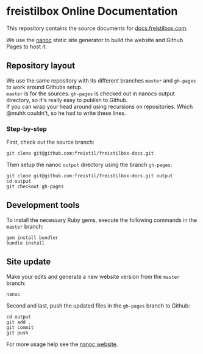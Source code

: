 # freistilbox Online Documentation

This repository contains the source documents for [docs.freistilbox.com](http://docs.freistilbox.com).

We use the [nanoc](http://nanoc.ws/) static site generator to build the website and Github Pages to host it.


## Repository layout

We use the same repository with its different branches `master` and
`gh-pages` to work around Githubs setup.  
`master` is for the sources. `gh-pages` is checked out in nanocs
output directory, so it's really easy to publish to Github.  
If you can wrap your head around using recursions on repositories. Which
@muhh couldn't, so he had to write these lines.

### Step-by-step 

First, check out the source branch:

    git clone git@github.com:freistil/freistilbox-docs.git

Then setup the nanoc `output` directory using the branch `gh-pages`:

    git clone git@github.com:freistil/freistilbox-docs.git output
    cd output
    git checkout gh-pages


## Development tools

To install the necessary Ruby gems, execute the following commands in the `master` branch:

    gem install bundler
    bundle install

## Site update

Make your edits and generate a new website version from the `master` branch:

    nanoc

Second and last, push the updated files in the `gh-pages` branch to Github:

    cd output
    git add .
    git commit
    git push

For more usage help see the [nanoc website](http://nanoc.ws/).
